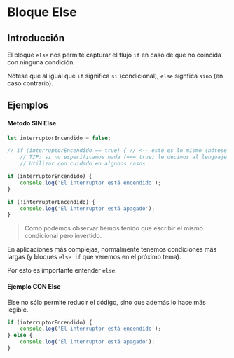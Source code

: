 # Bloque Else

## Introducción

El bloque `else` nos permite capturar el flujo `if` en caso de que no coincida con ninguna condición.

Nótese que al igual que `if` significa `si` (condicional), `else` signfica `sino` (en caso contrario).

## Ejemplos

#### Método SIN Else

```js
let interruptorEncendido = false;

// if (interruptorEncendido == true) { // <-- esto es lo mismo (nótese que son == no ===)
    // TIP: si no especificamos nada (=== true) le decimos al lenguaje que compruebe que sea algo.
    // Utilizar con cuidado en algunos casos

if (interruptorEncendido) {
    console.log('El interruptor está encendido');
}

if (!interruptorEncendido) {
    console.log('El interruptor está apagado');
}
```

> Como podemos observar hemos tenido que escribir el mismo condicional pero invertido.

En aplicaciones más complejas, normalmente tenemos condiciones más largas (y bloques `else if` que veremos en el próximo tema).

Por esto es importante entender `else`.


#### Ejemplo CON Else

Else no sólo permite reducir el código, sino que además lo hace más legible.

```js
if (interruptorEncendido) {
    console.log('El interruptor está encendido');
} else {
    console.log('El interruptor está apagado');
}
```
